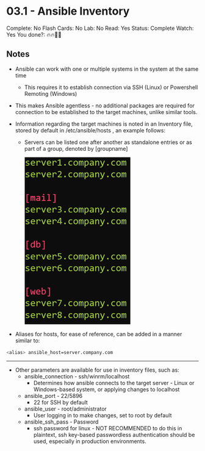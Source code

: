 # 03.1 - Ansible Inventory

Complete: No
Flash Cards: No
Lab: No
Read: Yes
Status: Complete
Watch: Yes
You done?: 🔥🔥🌚🌚

## Notes

- Ansible can work with one or multiple systems in the system at the same time
  - This requires it to establish connection via SSH (Linux) or Powershell Remoting (Windows)
- This makes Ansible agentless - no additional packages are required for connection to be established to the target machines, unlike similar tools.
- Information regarding the target machines is noted in an Inventory file, stored by default in /etc/ansible/hosts , an example follows:
  - Servers can be listed one after another as standalone entries or as part of a group, denoted by [groupname]

    ![Ansible Inventory Example](images/inventory_group_example.png)

- Aliases for hosts, for ease of reference, can be added in a manner similar to:

```bash
<alias> ansible_host=server.company.com
```

---

- Other parameters are available for use in inventory files, such as:
  - ansible_connection - ssh/winrm/localhost
    - Determines how ansible connects to the target server - Linux or Windows-based system, or applying changes to localhost
  - ansible_port - 22/5896
    - 22 for SSH by default
  - ansible_user - root/administrator
    - User logging in to make changes, set to root by default
  - ansible_ssh_pass - Password
    - ssh password for linux - NOT RECOMMENDED to do this in plaintext, ssh key-based passwordless authentication should be used, especially in production environments.
